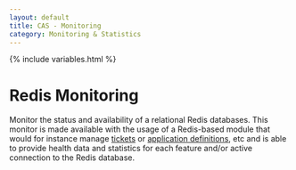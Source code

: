 ```yaml
---
layout: default
title: CAS - Monitoring
category: Monitoring & Statistics
---
```


{% include variables.html %}

# Redis Monitoring

Monitor the status and availability of a relational Redis databases. This monitor is made available
with the usage of a Redis-based module that would for instance manage [tickets](../ticketing/Redis-Ticket-Registry.html)
or [application definitions](../services/Redis-Service-Management.html), etc and is able to provide health data 
and statistics for each feature and/or active connection to the Redis database.
